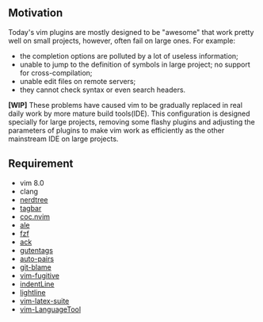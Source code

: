 ## Motivation
Today's vim plugins are mostly designed to be "awesome" that work pretty well on small projects, however, often fail on large ones. For example: 
- the completion options are polluted by a lot of useless information; 
- unable to jump to the definition of symbols in large project; no support for cross-compilation; 
- unable edit files on remote servers; 
- they cannot check syntax or even search headers. 

**[WIP]** These problems have caused vim to be gradually replaced in real daily work by more mature build tools(IDE). This configuration is designed specially for large projects, removing some flashy plugins and adjusting the parameters of plugins to make vim work as efficiently as the other mainstream IDE on large projects.

## Requirement

- vim 8.0
- clang
- [nerdtree](https://github.com/scrooloose/nerdtree)
- [tagbar](https://github.com/preservim/tagbar)
- [coc.nvim](https://github.com/neoclide/coc.nvim)
- [ale](https://github.com/dense-analysis/ale)
- [fzf](https://github.com/junegunn/fzf)
- [ack](https://github.com/mileszs/ack.vim)
- [gutentags](https://github.com/ludovicchabant/vim-gutentags
)
- [auto-pairs](https://github.com/jiangmiao/auto-pairs)
- [git-blame](https://github.com/zivyangll/git-blame.vim)
- [vim-fugitive](https://github.com/tpope/vim-fugitive)
- [indentLine](https://github.com/Yggdroot/indentLine)
- [lightline](https://github.com/itchyny/lightline.vim)
- [vim-latex-suite](https://github.com/gerw/vim-latex-suite)
- [vim-LanguageTool](https://github.com/dpelle/vim-LanguageTool)

